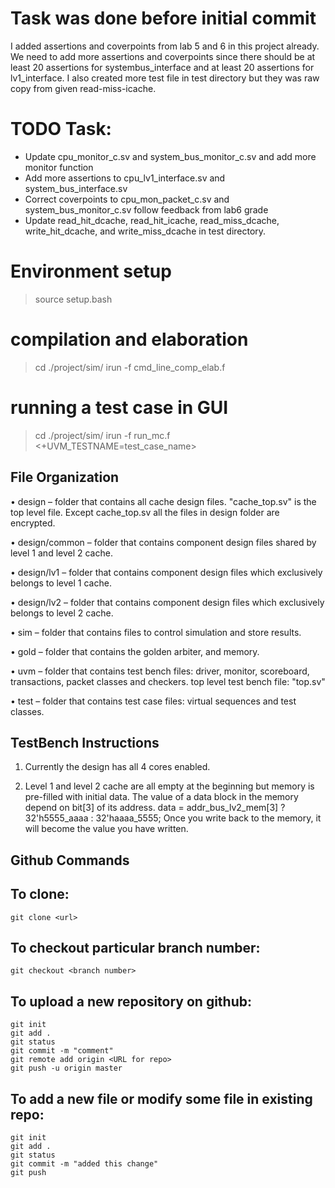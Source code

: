 # Task was done before initial commit
I added assertions and coverpoints from lab 5 and 6 in this project already. We need to add more assertions and coverpoints since there should be at least 20 assertions for systembus_interface and at least 20 assertions for lv1_interface. I also created more test file in test directory but they was raw copy from given read-miss-icache.

# TODO Task:
- Update cpu_monitor_c.sv and system_bus_monitor_c.sv and add more monitor function
- Add more assertions to cpu_lv1_interface.sv and system_bus_interface.sv
- Correct coverpoints to cpu_mon_packet_c.sv and system_bus_monitor_c.sv follow feedback from lab6 grade
- Update read_hit_dcache, read_hit_icache, read_miss_dcache, write_hit_dcache, and write_miss_dcache in test directory.



# Environment setup
> source setup.bash

# compilation and elaboration
> cd ./project/sim/
> irun -f cmd_line_comp_elab.f

# running a test case in GUI
> cd ./project/sim/
> irun -f run_mc.f <+UVM_TESTNAME=test_case_name>

## File Organization
• design – folder that contains all cache design files. "cache_top.sv" is the top level file. Except cache_top.sv all the files in design folder are encrypted.

• design/common – folder that contains component design files shared by level 1 and level 2 cache.

• design/lv1 – folder that contains component design files which exclusively belongs to level 1 cache.

• design/lv2 – folder that contains component design files which exclusively belongs to level 2 cache.

• sim – folder that contains files to control simulation and store results.

• gold – folder that contains the golden arbiter, and memory.

• uvm – folder that contains test bench files: driver, monitor, scoreboard, transactions, packet classes and checkers. top level test bench file: "top.sv"

• test – folder that contains test case files: virtual sequences and test classes.

## TestBench Instructions
  1. Currently the design has all 4 cores enabled.

  2. Level 1 and level 2 cache are all empty at the beginning but memory is pre-filled with initial data. The value of a data block in
  the memory depend on bit[3] of its address.
  data = addr_bus_lv2_mem[3] ? 32'h5555_aaaa : 32'haaaa_5555;
  Once you write back to the memory, it will become the value you have written.

## Github Commands
## To clone:
	git clone <url>
## To checkout particular branch number:
	git checkout <branch number>
## To upload a new repository on github:
	git init
	git add .
	git status
	git commit -m "comment"
	git remote add origin <URL for repo>
	git push -u origin master
## To add a new file or modify some file in existing repo:
	git init
	git add .
	git status
	git commit -m "added this change"
	git push
